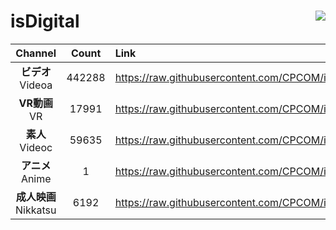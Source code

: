 # isDigital <img align="right" src="https://img.shields.io/github/last-commit/CPCOM/isDigital"/>  
  
| Channel | Count | Link |  
| :-----: | :---: | :--- |  
|**ビデオ**<br />Videoa | 442288 | https://raw.githubusercontent.com/CPCOM/isDigital/main/Videoa.txt |  
|**VR動画**<br />VR | 17991 | https://raw.githubusercontent.com/CPCOM/isDigital/main/VR.txt |  
|**素人**<br />Videoc | 59635 | https://raw.githubusercontent.com/CPCOM/isDigital/main/Videoc.txt |  
|**アニメ**<br />Anime | 1 | https://raw.githubusercontent.com/CPCOM/isDigital/main/Anime.txt |  
|**成人映画**<br />Nikkatsu | 6192 | https://raw.githubusercontent.com/CPCOM/isDigital/main/Nikkatsu.txt |  